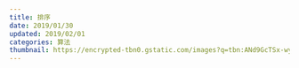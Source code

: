 ```yaml
---
title: 排序
date: 2019/01/30
updated: 2019/02/01
categories: 算法
thumbnail: https://encrypted-tbn0.gstatic.com/images?q=tbn:ANd9GcTSx-wyJux560QwH7cscODPxaAF9cvgk35PmksCMK_otVLtOU-aDw
---
```

